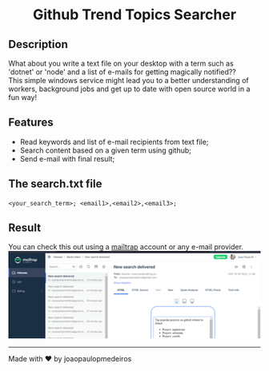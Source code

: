 <h1 align="center">Github Trend Topics Searcher</h1>

## Description

What about you write a text file on your desktop with a term such as 'dotnet' or 'node' and a list of e-mails for getting magically notified?? <br/>
This simple windows service might lead you to a better understanding of workers, background jobs and get up to date with open source world in a fun way!

## Features

- Read keywords and list of e-mail recipients from text file;
- Search content based on a given term using github;
- Send e-mail with final result;

## The search.txt file

```
<your_search_term>; <email1>,<email2>,<email3>;
```

## Result

You can check this out using a <a href="https://mailtrap.io/">mailtrap</a> account or any e-mail provider.
<img src="./.github/images/result.png">

<hr>
Made with ❤️ by joaopaulopmedeiros
